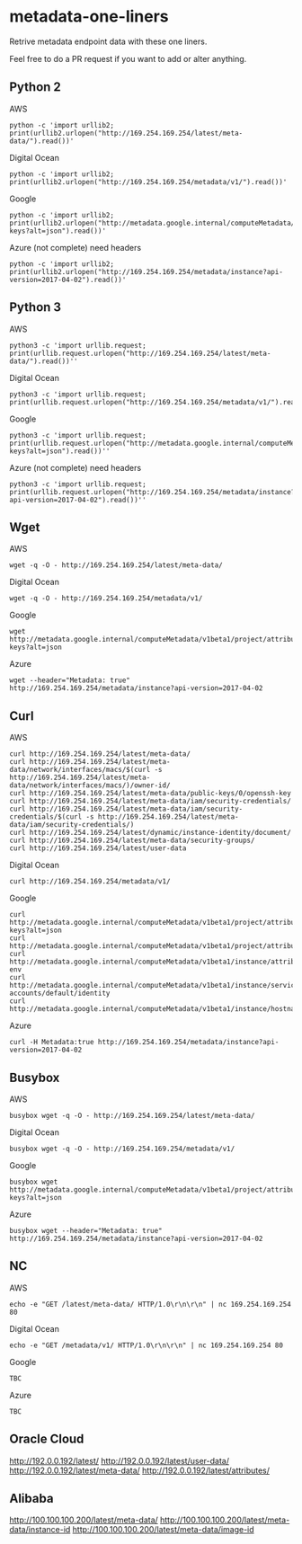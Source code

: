 # metadata-one-liners

Retrive metadata endpoint data with these one liners.

Feel free to do a PR request if you want to add or alter anything.



Python 2
---

AWS

```
python -c 'import urllib2; print(urllib2.urlopen("http://169.254.169.254/latest/meta-data/").read())'
```

Digital Ocean

```
python -c 'import urllib2; print(urllib2.urlopen("http://169.254.169.254/metadata/v1/").read())'
```

Google

```
python -c 'import urllib2; print(urllib2.urlopen("http://metadata.google.internal/computeMetadata/v1beta1/project/attributes/ssh-keys?alt=json").read())'
```

Azure (not complete) need headers

```
python -c 'import urllib2; print(urllib2.urlopen("http://169.254.169.254/metadata/instance?api-version=2017-04-02").read())'
```






Python 3
---

AWS

```
python3 -c 'import urllib.request; print(urllib.request.urlopen("http://169.254.169.254/latest/meta-data/").read())''
```

Digital Ocean

```
python3 -c 'import urllib.request; print(urllib.request.urlopen("http://169.254.169.254/metadata/v1/").read())''
```

Google

```
python3 -c 'import urllib.request; print(urllib.request.urlopen("http://metadata.google.internal/computeMetadata/v1beta1/project/attributes/ssh-keys?alt=json").read())''
```


Azure (not complete) need headers

```
python3 -c 'import urllib.request; print(urllib.request.urlopen("http://169.254.169.254/metadata/instance?api-version=2017-04-02").read())''
```


Wget
---


AWS

```
wget -q -O - http://169.254.169.254/latest/meta-data/
```

Digital Ocean

```
wget -q -O - http://169.254.169.254/metadata/v1/
```

Google

```
wget http://metadata.google.internal/computeMetadata/v1beta1/project/attributes/ssh-keys?alt=json
```

Azure

```
wget --header="Metadata: true" http://169.254.169.254/metadata/instance?api-version=2017-04-02
```






Curl
---

AWS

```
curl http://169.254.169.254/latest/meta-data/
curl http://169.254.169.254/latest/meta-data/network/interfaces/macs/$(curl -s http://169.254.169.254/latest/meta-data/network/interfaces/macs/)/owner-id/
curl http://169.254.169.254/latest/meta-data/public-keys/0/openssh-key
curl http://169.254.169.254/latest/meta-data/iam/security-credentials/
curl http://169.254.169.254/latest/meta-data/iam/security-credentials/$(curl -s http://169.254.169.254/latest/meta-data/iam/security-credentials/)
curl http://169.254.169.254/latest/dynamic/instance-identity/document/
curl http://169.254.169.254/latest/meta-data/security-groups/
curl http://169.254.169.254/latest/user-data
```

Digital Ocean

```
curl http://169.254.169.254/metadata/v1/
```

Google

```
curl http://metadata.google.internal/computeMetadata/v1beta1/project/attributes/ssh-keys?alt=json
curl http://metadata.google.internal/computeMetadata/v1beta1/project/attributes/sshKeys
curl http://metadata.google.internal/computeMetadata/v1beta1/instance/attributes/kube-env
curl http://metadata.google.internal/computeMetadata/v1beta1/instance/service-accounts/default/identity
curl http://metadata.google.internal/computeMetadata/v1beta1/instance/hostname
```

Azure

```
curl -H Metadata:true http://169.254.169.254/metadata/instance?api-version=2017-04-02
```



Busybox
---

AWS

```
busybox wget -q -O - http://169.254.169.254/latest/meta-data/
```

Digital Ocean

```
busybox wget -q -O - http://169.254.169.254/metadata/v1/
```

Google

```
busybox wget http://metadata.google.internal/computeMetadata/v1beta1/project/attributes/ssh-keys?alt=json
```

Azure

```
busybox wget --header="Metadata: true" http://169.254.169.254/metadata/instance?api-version=2017-04-02
```


NC
---

AWS

```
echo -e "GET /latest/meta-data/ HTTP/1.0\r\n\r\n" | nc 169.254.169.254 80
```

Digital Ocean

```
echo -e "GET /metadata/v1/ HTTP/1.0\r\n\r\n" | nc 169.254.169.254 80
```

Google

```
TBC
```

Azure

```
TBC
```

## Oracle Cloud
http://192.0.0.192/latest/
http://192.0.0.192/latest/user-data/
http://192.0.0.192/latest/meta-data/
http://192.0.0.192/latest/attributes/

## Alibaba
http://100.100.100.200/latest/meta-data/
http://100.100.100.200/latest/meta-data/instance-id
http://100.100.100.200/latest/meta-data/image-id
